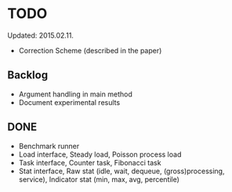 TODO
==

Updated: 2015.02.11.

* Correction Scheme (described in the paper)

Backlog
--

* Argument handling in main method
* Document experimental results

DONE
--

* Benchmark runner
* Load interface, Steady load, Poisson process load
* Task interface, Counter task, Fibonacci task
* Stat interface, Raw stat (idle, wait, dequeue, (gross)processing, service), Indicator stat (min, max, avg, percentile)